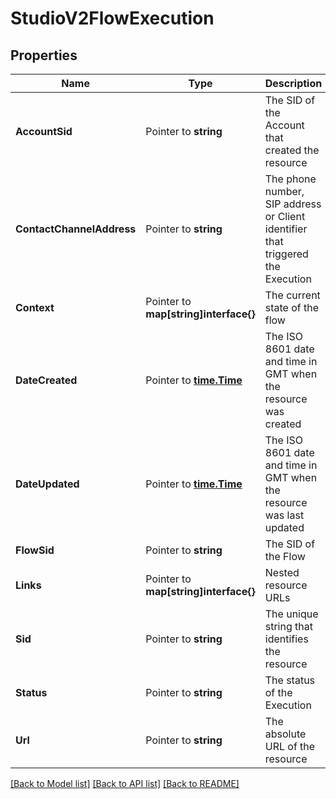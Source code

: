 # StudioV2FlowExecution

## Properties

Name | Type | Description | Notes
------------ | ------------- | ------------- | -------------
**AccountSid** | Pointer to **string** | The SID of the Account that created the resource |
**ContactChannelAddress** | Pointer to **string** | The phone number, SIP address or Client identifier that triggered the Execution |
**Context** | Pointer to **map[string]interface{}** | The current state of the flow |
**DateCreated** | Pointer to [**time.Time**](time.Time.md) | The ISO 8601 date and time in GMT when the resource was created |
**DateUpdated** | Pointer to [**time.Time**](time.Time.md) | The ISO 8601 date and time in GMT when the resource was last updated |
**FlowSid** | Pointer to **string** | The SID of the Flow |
**Links** | Pointer to **map[string]interface{}** | Nested resource URLs |
**Sid** | Pointer to **string** | The unique string that identifies the resource |
**Status** | Pointer to **string** | The status of the Execution |
**Url** | Pointer to **string** | The absolute URL of the resource |

[[Back to Model list]](../README.md#documentation-for-models) [[Back to API list]](../README.md#documentation-for-api-endpoints) [[Back to README]](../README.md)


